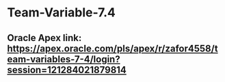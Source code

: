 # Team-Variable-7.4
## Oracle Apex link: https://apex.oracle.com/pls/apex/r/zafor4558/team-variables-7-4/login?session=121284021879814 
